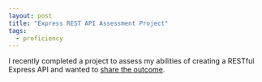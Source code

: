 ```yaml
---
layout: post
title: "Express REST API Assessment Project"
tags:
  - proficiency
---
```


I recently completed a project to assess my abilities of creating a RESTful Express API and wanted to [share the outcome](https://github.com/carsonreinke/24g-api).